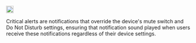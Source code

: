 <a href="https://androidweekly.net/issues/issue-618"> <img alt="Badge" height="20px" src="https://androidweekly.net/issues/issue-618/badge"> </a>

Critical alerts are notifications that override the device's mute switch and Do Not Disturb settings, ensuring that notification sound played when users receive these notifications regardless of their device settings.
